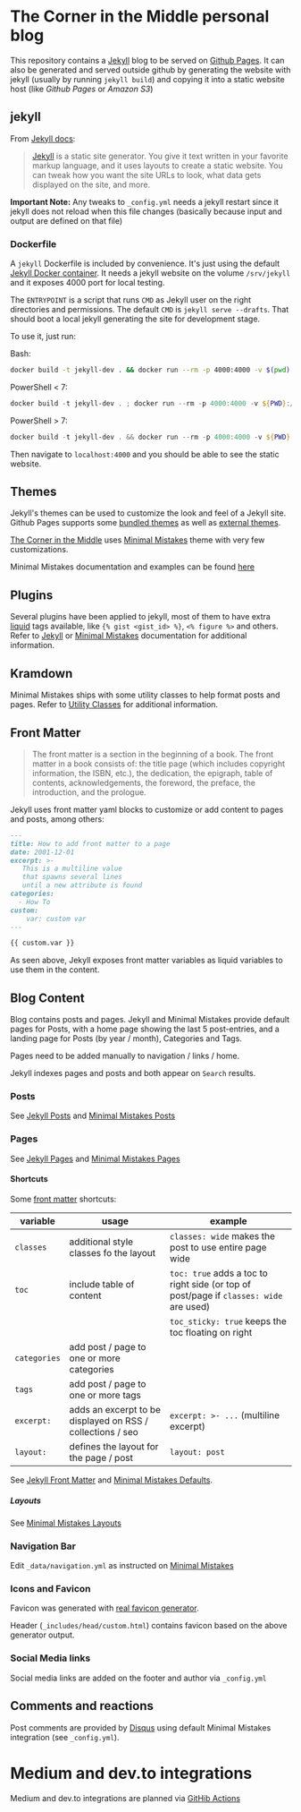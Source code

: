 # The Corner in the Middle personal blog

This repository contains a [Jekyll](https://jekyllrb.com/) blog to be served on [Github Pages](https://pages.github.com/).
It can also be generated  and served outside github by generating the website with jekyll (usually by 
running `jekyll build`) and copying it into a static website host (like _Github Pages_ or _Amazon S3_)

## jekyll

From [Jekyll docs](https://jekyllrb.com/docs/):
> [Jekyll](https://jekyllrb.com/) is a static site generator. You give it text written in your favorite markup language, 
> and it uses layouts to create a static website. 
> You can tweak how you want the site URLs to look, what data gets displayed on the site, and more.

**Important Note:** Any tweaks to `_config.yml` needs a jekyll restart since it jekyll does not reload when this file
changes (basically because input and output are defined on that file)

### Dockerfile

A `jekyll` Dockerfile is included by convenience. It's just using the default [Jekyll Docker container](https://github.com/envygeeks/jekyll-docker).
It needs a jekyll website on the volume `/srv/jekyll` and it exposes 4000 port for local testing.

The `ENTRYPOINT` is a script that runs `CMD` as Jekyll user on the right directories and permissions.
The default `CMD` is `jekyll serve --drafts`. That should boot a local jekyll generating the site for development stage.

To use it, just run:

Bash:
```bash
docker build -t jekyll-dev . && docker run --rm -p 4000:4000 -v $(pwd):/srv/jekyll jekyll-dev
```

PowerShell < 7:
```powershell
docker build -t jekyll-dev . ; docker run --rm -p 4000:4000 -v ${PWD}:/srv/jekyll jekyll-dev
```

PowerShell > 7:
```powershell
docker build -t jekyll-dev . && docker run --rm -p 4000:4000 -v ${PWD}:/srv/jekyll jekyll-dev
```


Then navigate to `localhost:4000` and you should be able to see the static website.

## Themes

Jekyll's themes can be used to customize the look and feel of a Jekyll site. Github Pages supports some [bundled themes](https://pages.github.com/themes/)
as well as [external themes](https://github.blog/2017-11-29-use-any-theme-with-github-pages/).

[The Corner in the Middle](https://www.cornerinthemiddle.com) uses [Minimal Mistakes](https://github.com/mmistakes/minimal-mistakes) 
theme with very few customizations.

Minimal Mistakes documentation and examples can be found [here](https://mmistakes.github.io/minimal-mistakes/)

## Plugins

Several plugins have been applied to jekyll, most of them to have extra [liquid](https://github.com/Shopify/liquid) tags
available, like `{% gist <gist_id> %}`, `<% figure %>` and others. Refer to [Jekyll](https://jekyllrb.com/docs/liquid/) 
or [Minimal Mistakes](https://mmistakes.github.io/minimal-mistakes/docs/helpers/) documentation for additional 
information.

## Kramdown

Minimal Mistakes ships with some utility classes to help format posts and pages.
Refer to [Utility Classes](https://mmistakes.github.io/minimal-mistakes/docs/utility-classes/) for additional 
information.

## Front Matter

> The front matter is a section in the beginning of a book. 
> The front matter in a book consists of: the title page (which includes copyright information, the ISBN, etc.), 
> the dedication, the epigraph, table of contents, acknowledgements, the foreword, the preface, the introduction, 
> and the prologue.

Jekyll uses front matter yaml blocks to customize or add content to pages and posts, among others:

```markdown
---
title: How to add front matter to a page
date: 2001-12-01
excerpt: >-
   This is a multiline value
   that spawns several lines
   until a new attribute is found
categories:
  - How To
custom:
    var: custom var
---

{{ custom.var }} 
```

As seen above, Jekyll exposes front matter variables as liquid variables to use them in the content.

## Blog Content

Blog contains posts and pages. Jekyll and Minimal Mistakes provide default pages for Posts, with a home page showing the
last 5 post-entries, and a landing page for Posts (by year / month), Categories and Tags.

Pages need to be added manually to navigation / links / home.

Jekyll indexes pages and posts and both appear on `Search` results.

### Posts

See [Jekyll Posts](https://jekyllrb.com/docs/posts/) and [Minimal Mistakes Posts](https://mmistakes.github.io/minimal-mistakes/docs/posts/)


### Pages

See [Jekyll Pages](https://jekyllrb.com/docs/pages/) and [Minimal Mistakes Pages](https://mmistakes.github.io/minimal-mistakes/docs/pages/)

#### Shortcuts
Some [front matter](https://jekyllrb.com/docs/front-matter/) shortcuts:

|variable|usage|example|
|---|---------|---|
| `classes` | additional style classes fo the layout | `classes: wide` makes the post to use entire page wide |
| `toc` | include table of content |`toc: true` adds a toc to right side (or top of post/page if `classes: wide` are used)|
|   |   | `toc_sticky: true` keeps the toc floating on right|
| `categories` | add post / page to one or more categories | |
| `tags` | add post / page to one or more tags | |
| `excerpt:` | adds an excerpt to be displayed on RSS / collections / seo | `excerpt: >- ...` (multiline excerpt)  |
| `layout:` | defines the layout for the page / post | `layout: post` |

See [Jekyll Front Matter](https://jekyllrb.com/docs/front-matter/) and [Minimal Mistakes Defaults](https://mmistakes.github.io/minimal-mistakes/docs/configuration/#front-matter-defaults).

##### Layouts

See [Minimal Mistakes Layouts](https://mmistakes.github.io/minimal-mistakes/docs/layouts/)

### Navigation Bar

Edit `_data/navigation.yml` as instructed on [Minimal Mistakes](https://mmistakes.github.io/minimal-mistakes/docs/navigation/)

### Icons and Favicon

Favicon was generated with [real favicon generator](https://realfavicongenerator.net/).

Header (`_includes/head/custom.html`) contains favicon based on the above generator output. 

### Social Media links

Social media links are added on the footer and author via `_config.yml`

## Comments and reactions

Post comments are provided by [Disqus](https://disqus.com/) using default Minimal Mistakes integration (see `_config.yml`).

# Medium and dev.to integrations

Medium and dev.to integrations are planned via [GitHib Actions](https://github.com/features/actions)
